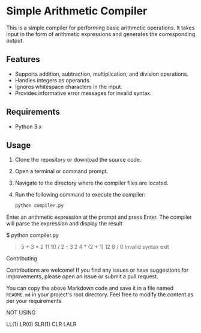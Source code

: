 # Simple Arithmetic Compiler

This is a simple compiler for performing basic arithmetic operations. It takes input in the form of arithmetic expressions and generates the corresponding output.

## Features

- Supports addition, subtraction, multiplication, and division operations.
- Handles integers as operands.
- Ignores whitespace characters in the input.
- Provides informative error messages for invalid syntax.

## Requirements

- Python 3.x

## Usage

1. Clone the repository or download the source code.
2. Open a terminal or command prompt.
3. Navigate to the directory where the compiler files are located.
4. Run the following command to execute the compiler:

   ```bash
   python compiler.py


Enter an arithmetic expression at the prompt and press Enter.
The compiler will parse the expression and display the result

$ python compiler.py
> 5 + 3 * 2
11
> 10 / 2 - 3
2
> 4 * (2 + 1)
12
> 8 / 0
Invalid syntax
> exit


Contributing

Contributions are welcome! If you find any issues or have suggestions for improvements, please open an issue or submit a pull request.


You can copy the above Markdown code and save it in a file named `README.md` in your project's root directory. Feel free to modify the content as per your requirements.







NOT USING 

LL(1)
LR(0)
SLR(1)
CLR
LALR
